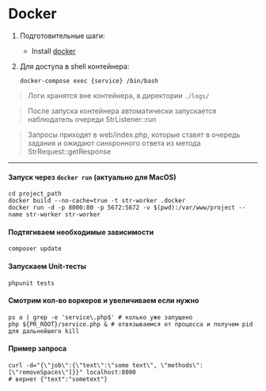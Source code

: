 Docker
======

1. Подготовительные шаги:
    * Install [docker](https://docs.docker.com/engine/installation/)

1. Для доступа в shell контейнера:

    ```shell
    docker-compose exec {service} /bin/bash
    ```

> Логи хранятся вне контейнера, в директории `./logs/`

> После запуска контейнера автоматически запускается наблюдатель очереди StrListener::run

> Запросы приходят в web/index.php, которые ставят в очередь задания и ожидают синхронного ответа из метода StrRequest::getResponse

---

#### Запуск через `docker run` (актуально для MacOS)
 
```shell
cd project_path
docker build --no-cache=true -t str-worker .docker
docker run -d -p 8000:80 -p 5672:5672 -v $(pwd):/var/www/project --name str-worker str-worker
```

#### Подтягиваем необходимые зависимости

```shell
composer update
```

#### Запускаем Unit-тесты

```shell
phpunit tests
```

#### Смотрим кол-во воркеров и увеличиваем если нужно

```shell
ps a | grep -e 'service\.php$' # колько уже запущено
php ${PR_ROOT}/service.php & # отвязываемся от процесса и получем pid для дальнейшего kill
```

#### Пример запроса

```shell
curl -d="{\"job\":{\"text\":\"some text\", \"methods\":[\"removeSpaces\"]}}" localhost:8000
# вернет {"text":"sometext"}
```